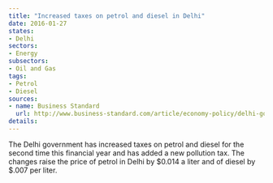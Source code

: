 ```yaml
---
title: "Increased taxes on petrol and diesel in Delhi"
date: 2016-01-27
states:
- Delhi
sectors:
- Energy
subsectors:
- Oil and Gas
tags:
- Petrol
- Diesel
sources:
- name: Business Standard
  url: http://www.business-standard.com/article/economy-policy/delhi-govt-increases-vat-on-diesel-petrol-116011901449_1.html
details:
---
```


The Delhi government has increased taxes on petrol and diesel for the second time this financial year and has added a new pollution tax. The changes raise the price of petrol in Delhi by $0.014 a liter and of diesel by $.007 per liter.
